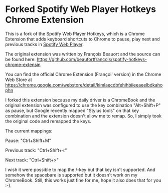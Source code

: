 Forked Spotify Web Player Hotkeys Chrome Extension
==================================================

This is a fork of the Spotify Web Player Hotkeys, which is a Chrome Extension that adds keyboard shortcuts to Chrome to pause, play next and previous tracks in [Spotify Web Player](https://play.spotify.com).

The original extension was written by François Beauort and the source can be found here: https://github.com/beaufortfrancois/spotify-hotkeys-chrome-extensin

You can find the official Chrome Extension (Françoi' version) in the Chrome Web Store at https://chrome.google.com/webstore/detail/kimlaecdbfehihbiieeaeelbdkahophn


I forked this extension because my daily driver is a ChromeBook and the original extension was configured to use the key combination "Alt+Shift+P" as pause, but Google recently mapped "Stylus tools" on that key combination and the extension doesn't allow me to remap. So, I simply took the original code and remapped the keys.

The current mappings:

Pause: "Ctrl+Shift+M"

Previous track: "Ctrl+Shift+<"

Next track: "Ctrl+Shift+>"


I wish it were possible to map the /-key but that key isn't supported. And somehow the spacebare is supported but it doesn't work on my ChromeBook. Still, this works just fine for me, hope it also does that for you :-).
